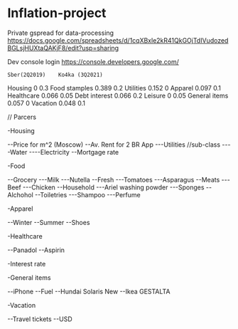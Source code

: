 # Inflation-project

Private gspread for data-processing 
https://docs.google.com/spreadsheets/d/1cqXBxle2kR41QkGOjTdIVudozedBGLsjHUXtaQAKjF8/edit?usp=sharing

Dev console login
https://console.developers.google.com/

	Sber(2Q2019)	Ko4ka (3Q2021)
Housing	0	0.3
Food stamples	0.389	0.2
Utilities	0.152	0
Apparel	0.097	0.1
Healthcare	0.066	0.05
Debt interest	0.066	0.2
Leisure	0	0.05
General items	0.057	0
Vacation	0.048	0.1

// Parcers

-Housing

--Price for m^2 (Moscow)
--Av. Rent for 2 BR App
---Utilities //sub-class
----Water
----Electricity
--Mortgage rate

-Food

--Grocery
---Milk
---Nutella
--Fresh
---Tomatoes
---Asparagus
--Meats
---Beef
---Chicken
--Household
---Ariel washing powder
---Sponges
--Alchohol
--Toiletries
---Shampoo
---Perfume

-Apparel

--Winter
--Summer
--Shoes

-Healthcare

--Panadol
--Aspirin

-Interest rate

-General items

--iPhone
--Fuel
--Hundai Solaris New
--Ikea GESTALTA

-Vacation

--Travel tickets
--USD


